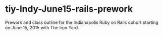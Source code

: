 # tiy-Indy-June15-rails-prework
Prework and class outline for the Indianapolis Ruby on Rails cohort starting on June 15, 2015 with The Iron Yard.
